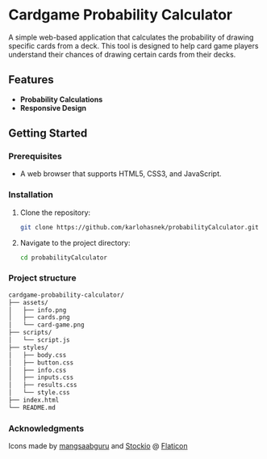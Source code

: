 # Cardgame Probability Calculator

A simple web-based application that calculates the probability of drawing specific cards from a deck. This tool is designed to help card game players understand their chances of drawing certain cards from their decks.

## Features

- **Probability Calculations**
- **Responsive Design**

## Getting Started

### Prerequisites

- A web browser that supports HTML5, CSS3, and JavaScript.

### Installation

1. Clone the repository:
   ```bash
   git clone https://github.com/karlohasnek/probabilityCalculator.git
   ```

2. Navigate to the project directory:
    ```bash
    cd probabilityCalculator
    ```

### Project structure
```bash
cardgame-probability-calculator/
├── assets/
│   ├── info.png
│   ├── cards.png
│   └── card-game.png
├── scripts/
│   └── script.js
├── styles/
│   ├── body.css
│   ├── button.css
│   ├── info.css
│   ├── inputs.css
│   ├── results.css
│   └── style.css
├── index.html
└── README.md
```

### Acknowledgments
Icons made by [mangsaabguru](https://www.flaticon.com/authors/mangsaabguru) and [Stockio](https://www.flaticon.com/authors/stockio) @ [Flaticon](https://www.flaticon.com/)